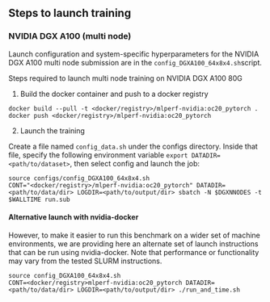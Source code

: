 ## Steps to launch training

### NVIDIA DGX A100 (multi node)

Launch configuration and system-specific hyperparameters for the NVIDIA DGX A100
multi node submission are in the `config_DGXA100_64x8x4.sh`script.

Steps required to launch multi node training on NVIDIA DGX A100 80G

1. Build the docker container and push to a docker registry

```
docker build --pull -t <docker/registry>/mlperf-nvidia:oc20_pytorch .
docker push <docker/registry>/mlperf-nvidia:oc20_pytorch
```

2. Launch the training

Create a file named `config_data.sh` under the configs directory. Inside that file, specify the following environment variable `export DATADIR=<path/to/dataset>`, then select config and launch the job:

```
source configs/config_DGXA100_64x8x4.sh
CONT="<docker/registry>/mlperf-nvidia:oc20_pytorch" DATADIR=<path/to/data/dir> LOGDIR=<path/to/output/dir> sbatch -N $DGXNNODES -t $WALLTIME run.sub
```

#### Alternative launch with nvidia-docker

However, to make it easier to run this benchmark on a wider set of machine
environments, we are providing here an alternate set of launch instructions
that can be run using nvidia-docker. Note that performance or functionality may
vary from the tested SLURM instructions.

```
source config_DGXA100_64x8x4.sh
CONT=<docker/registry>mlperf-nvidia:oc20_pytorch DATADIR=<path/to/data/dir> LOGDIR=<path/to/output/dir> ./run_and_time.sh
```
